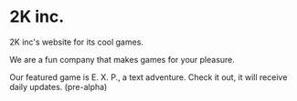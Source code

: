 # 2K inc.
2K inc's website for its cool games. 

We are a fun company that makes games for your pleasure.

Our featured game is E. X. P., a text adventure. Check it out, it will receive daily updates. (pre-alpha)

